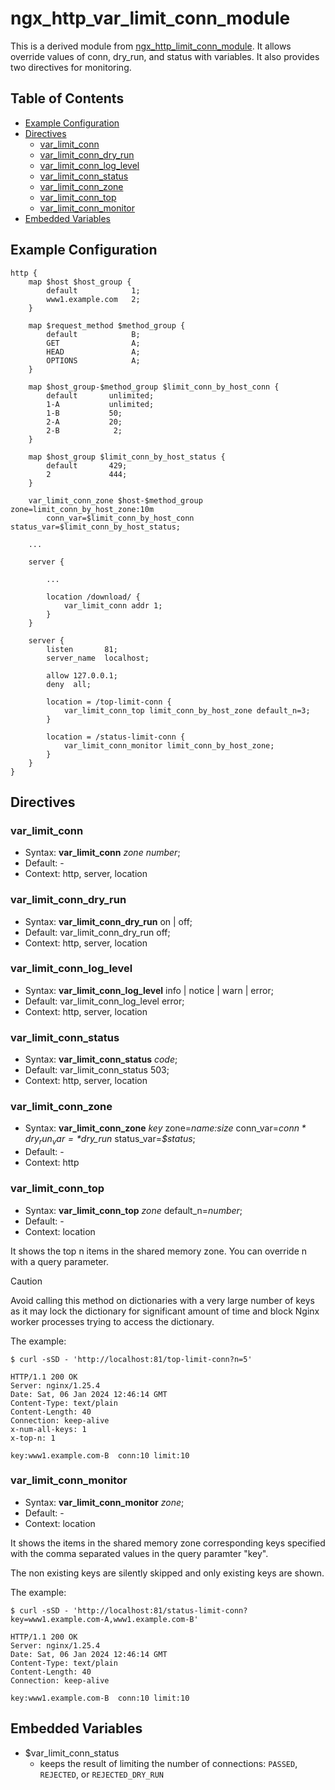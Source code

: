 # ngx_http_var_limit_conn_module

This is a derived module from [ngx_http_limit_conn_module](http://nginx.org/en/docs/http/ngx_http_limit_conn_module.html).
It allows override values of conn, dry_run, and status with variables.
It also provides two directives for monitoring.

## Table of Contents

* [Example Configuration](#example-configuration)
* [Directives](#directives)
    * [var_limit_conn](#var_limit_conn)
    * [var_limit_conn_dry_run](#var_limit_conn_dry_run)
    * [var_limit_conn_log_level](#var_limit_conn_log_level)
    * [var_limit_conn_status](#var_limit_conn_status)
    * [var_limit_conn_zone](#var_limit_conn_zone)
    * [var_limit_conn_top](#var_limit_conn_top)
    * [var_limit_conn_monitor](#var_limit_conn_monitor)
* [Embedded Variables](#embedded-variables)

## Example Configuration

```
http {
    map $host $host_group {
        default            1;
        www1.example.com   2;
    }

    map $request_method $method_group {
        default            B;
        GET                A;
        HEAD               A;
        OPTIONS            A;
    }

    map $host_group-$method_group $limit_conn_by_host_conn {
        default       unlimited;
        1-A           unlimited;
        1-B           50;
        2-A           20;
        2-B            2;
    }

    map $host_group $limit_conn_by_host_status {
        default       429;
        2             444;
    }

    var_limit_conn_zone $host-$method_group zone=limit_conn_by_host_zone:10m
        conn_var=$limit_conn_by_host_conn status_var=$limit_conn_by_host_status;

    ...

    server {

        ...

        location /download/ {
            var_limit_conn addr 1;
        }
    }

    server {
        listen       81;
        server_name  localhost;

        allow 127.0.0.1;
        deny  all;

        location = /top-limit-conn {
            var_limit_conn_top limit_conn_by_host_zone default_n=3;
        }

        location = /status-limit-conn {
            var_limit_conn_monitor limit_conn_by_host_zone;
        }
    }
}    
```

## Directives

### var_limit_conn

* Syntax: **var_limit_conn** *zone* *number*;
* Default: -
* Context: http, server, location

### var_limit_conn_dry_run

* Syntax: **var_limit_conn_dry_run** on | off;
* Default: var_limit_conn_dry_run off;
* Context: http, server, location

### var_limit_conn_log_level

* Syntax: **var_limit_conn_log_level** info | notice | warn | error;
* Default: var_limit_conn_log_level error;
* Context: http, server, location

### var_limit_conn_status

* Syntax:  **var_limit_conn_status** *code*;
* Default: var_limit_conn_status 503;
* Context: http, server, location

### var_limit_conn_zone

* Syntax: **var_limit_conn_zone** *key* zone=*name:size* conn_var=*$conn* dry_run_var=*$dry_run* status_var=*$status*;
* Default: -
* Context: http

### var_limit_conn_top

* Syntax: **var_limit_conn_top** *zone* default_n=*number*;
* Default: -
* Context: location

It shows the top n items in the shared memory zone.
You can override n with a query parameter.

> [!CAUTION]
> Avoid calling this method on dictionaries with a very large number of keys as it may lock the dictionary for significant amount of time and block Nginx worker processes trying to access the dictionary.

The example:

```
$ curl -sSD - 'http://localhost:81/top-limit-conn?n=5'

HTTP/1.1 200 OK
Server: nginx/1.25.4
Date: Sat, 06 Jan 2024 12:46:14 GMT
Content-Type: text/plain
Content-Length: 40
Connection: keep-alive
x-num-all-keys: 1
x-top-n: 1

key:www1.example.com-B  conn:10 limit:10
```

### var_limit_conn_monitor

* Syntax: **var_limit_conn_monitor** *zone*;
* Default: -
* Context: location

It shows the items in the shared memory zone corresponding keys specified with
the comma separated values in the query paramter "key".

The non existing keys are silently skipped and only existing keys are shown.

The example:

```
$ curl -sSD - 'http://localhost:81/status-limit-conn?key=www1.example.com-A,www1.example.com-B'

HTTP/1.1 200 OK
Server: nginx/1.25.4
Date: Sat, 06 Jan 2024 12:46:14 GMT
Content-Type: text/plain
Content-Length: 40
Connection: keep-alive

key:www1.example.com-B  conn:10 limit:10
```

## Embedded Variables

* $var_limit_conn_status
    * keeps the result of limiting the number of connections: `PASSED`, `REJECTED`, or `REJECTED_DRY_RUN`
